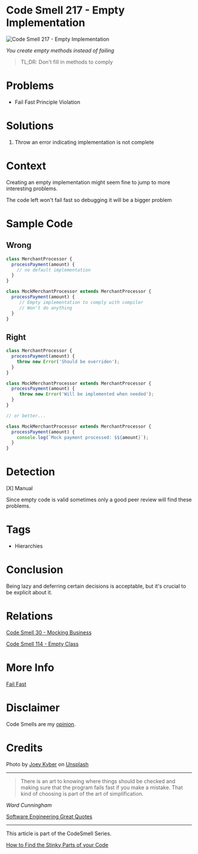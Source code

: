 # Code Smell 217 - Empty Implementation
            
![Code Smell 217 - Empty Implementation](Code%20Smell%20217%20-%20Empty%20Implementation.jpg)

*You create empty methods instead of failing*

> TL;DR: Don't fill in methods to comply

# Problems

- Fail Fast Principle Violation

# Solutions

1.  Throw an error indicating implementation is not complete

# Context

Creating an empty implementation might seem fine to jump to more interesting problems. 

The code left won't fail fast so debugging it will be a bigger problem

# Sample Code

## Wrong

[Gist Url]: # (https://gist.github.com/mcsee/56e55a0fdee9d223fc050652b298f699)
```javascript
class MerchantProcessor {
  processPayment(amount) {
    // no default implementation
  }
}

class MockMerchantProcessor extends MerchantProcessor {
  processPayment(amount) {
     // Empty implementation to comply with compiler
     // Won't do anything
  }
}
```

## Right

[Gist Url]: # (https://gist.github.com/mcsee/77dcf4848f489f7011aefbe4971d4b0a)
```javascript
class MerchantProcessor {
  processPayment(amount) {
    throw new Error('Should be overriden');
  }
}

class MockMerchantProcessor extends MerchantProcessor {
  processPayment(amount) {
     throw new Error('Will be implemented when needed');
  }
}

// or better...

class MockMerchantProcessor extends MerchantProcessor {
  processPayment(amount) {
    console.log(`Mock payment processed: $${amount}`);
  }
}


```

# Detection

[X] Manual

Since empty code is valid sometimes only a good peer review will find these problems.

# Tags

- Hierarchies

# Conclusion

Being lazy and deferring certain decisions is acceptable, but it's crucial to be explicit about it.

# Relations

[Code Smell 30 - Mocking Business](https://github.com/mcsee/Software-Design-Articles/tree/main/Articles/Code%20Smells/Code%20Smell%2030%20-%20Mocking%20Business/readme.md)

[Code Smell 114 - Empty Class](https://github.com/mcsee/Software-Design-Articles/tree/main/Articles/Code%20Smells/Code%20Smell%20114%20-%20Empty%20Class/readme.md)

# More Info

[Fail Fast](https://github.com/mcsee/Software-Design-Articles/tree/main/Articles/Theory/Fail%20Fast/readme.md)

# Disclaimer

Code Smells are my [opinion](https://github.com/mcsee/Software-Design-Articles/tree/main/Articles/Blogging/I%20Wrote%20More%20than%2090%20Articles%20on%202021%20Here%20is%20What%20I%20Learned/readme.md).

# Credits

Photo by [Joey Kyber](https://unsplash.com/@jtkyber1) on [Unsplash](https://unsplash.com/photos/45FJgZMXCK8)
    
* * *

> There is an art to knowing where things should be checked and making sure that the program fails fast if you make a mistake. That kind of choosing is part of the art of simplification.

_Ward Cunningham_

[Software Engineering Great Quotes](https://github.com/mcsee/Software-Design-Articles/tree/main/Articles/Quotes/Software%20Engineering%20Great%20Quotes/readme.md)

* * *

This article is part of the CodeSmell Series.

[How to Find the Stinky Parts of your Code](https://github.com/mcsee/Software-Design-Articles/tree/main/Articles/Code%20Smells/How%20to%20Find%20the%20Stinky%20parts%20of%20your%20Code/readme.md)
